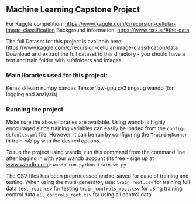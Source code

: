 ## Machine Learning Capstone Project

For Kaggle competition: https://www.kaggle.com/c/recursion-cellular-image-classification
Background information: https://www.rxrx.ai/#the-data

The full Dataset for this project is available here: https://www.kaggle.com/c/recursion-cellular-image-classification/data
Download and extract the full dataset to this directory - you should have a test and train folder with subfolders and images.

### Main libraries used for this project:

Keras
sklearn
numpy
pandas
Tensorflow-gpu
cv2
imgaug
wandb (for logging and analysis)

### Running the project

Make sure the above libraries are available. Using wandb is highly encouraged since training variables can
easily be loaded from the `config-defaults.yml` file. However, it can be run by configuring the `TrainingRunner`
in train-wb.py with the desired options.

To run the project using wandb, run this command from the command line after logging in with your wandb account (its free - sign up at www.wandb.com):
`wandb run python train-wb.py`

The CSV files has been preprocessed and re-saved for ease of training and testing. When using the multi-generator, use:
`train_root.csv` for training full data
`test_root.csv` for testing
`train_controls_root.csv` for using training control data
`all_controls_root.csv` for using all control data
